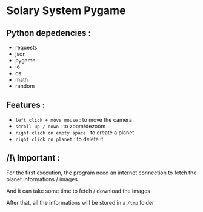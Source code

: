 # Solary System Pygame

## Python depedencies :
- requests
- json
- pygame
- io
- os
- math
- random

## Features :
- ``left click + move mouse`` : to move the camera
- ``scroll up / down`` : to zoom/dezoom
- ``right click on empty space`` : to create a planet
- ``right click on planet`` : to delete it

## /!\ Important :
For the first execution, the program need an internet connection
to fetch the planet informations / images. 

And it can take some time to fetch / download the images

After that, all the informations
will be stored in a ``/tmp`` folder